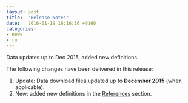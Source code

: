 ```yaml
---
layout: post
title:  "Release Notes"
date:   2016-01-19 16:16:16 +0100
categories:
- news
- rn
---
```


Data updates up to Dec 2015, added new definitions.

The following changes have been delivered in this release:

1. Update: Data download files updated up to **December 2015** (when applicable).
1. New: added new definitions in the [References](/references/) section.
